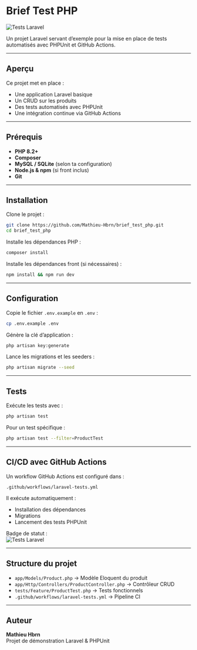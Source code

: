 # Brief Test PHP

![Tests Laravel](https://github.com/Mathieu-Hbrn/brief_test_php/actions/workflows/laravel-tests.yml/badge.svg)

Un projet Laravel servant d’exemple pour la mise en place de tests automatisés avec PHPUnit et GitHub Actions.

---

## Aperçu

Ce projet met en place :

- Une application Laravel basique
- Un CRUD sur les produits
- Des tests automatisés avec PHPUnit
- Une intégration continue via GitHub Actions

---

## Prérequis

- **PHP 8.2+**
- **Composer**
- **MySQL / SQLite** (selon ta configuration)
- **Node.js & npm** (si front inclus)
- **Git**

---

## Installation

Clone le projet :

```bash
git clone https://github.com/Mathieu-Hbrn/brief_test_php.git
cd brief_test_php
```

Installe les dépendances PHP :

```bash
composer install
```

Installe les dépendances front (si nécessaires) :

```bash
npm install && npm run dev
```

---

## Configuration

Copie le fichier `.env.example` en `.env` :

```bash
cp .env.example .env
```

Génère la clé d’application :

```bash
php artisan key:generate
```

Lance les migrations et les seeders :

```bash
php artisan migrate --seed
```

---

## Tests

Exécute les tests avec :

```bash
php artisan test
```

Pour un test spécifique :

```bash
php artisan test --filter=ProductTest
```

---

## CI/CD avec GitHub Actions

Un workflow GitHub Actions est configuré dans :

```
.github/workflows/laravel-tests.yml
```

Il exécute automatiquement :
- Installation des dépendances
- Migrations
- Lancement des tests PHPUnit

Badge de statut :  
![Tests Laravel](https://github.com/Mathieu-Hbrn/brief_test_php/actions/workflows/laravel-tests.yml/badge.svg)

---

## Structure du projet

- `app/Models/Product.php` → Modèle Eloquent du produit
- `app/Http/Controllers/ProductController.php` → Contrôleur CRUD
- `tests/Feature/ProductTest.php` → Tests fonctionnels
- `.github/workflows/laravel-tests.yml` → Pipeline CI

---

## Auteur

**Mathieu Hbrn**  
Projet de démonstration Laravel & PHPUnit

